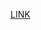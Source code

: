 [LINK](https://docs.google.com/document/d/1JNojD3zqrmvHvcZsRVEALuwUiJvaScUfsltjam6jHUg/edit?usp=sharing)
